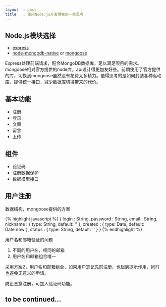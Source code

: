 ```yaml
---
layout  : post
title   : 使用Node.js开发博客的一些思考
---
```


## Node.js模块选择

* [express](https://github.com/visionmedia/express)
* [node-mongodb-native](https://github.com/mongodb/node-mongodb-native) or [mongoose](https://github.com/learnboost/mongoose)

Express处理前端请求，配合MongoDB数据库，足以满足项目的需求。mongoose相对官方提供的node库，api设计得更加友好些。前期使用了官方提供的库，切换到mongoose虽然没有花费太多精力。值得思考的是如何封装各种驱动库，提供统一接口，减少数据库切换带来的代价。

## 基本功能

* 注册
* 登录
* 文章
* 留言
* 上传

## 组件

* 验证码
* 注册数据保护
* 数据模型接口


## 用户注册

数据结构，mongoose提供的方案

{% highlight javascript %}
{
  login     : String,
  password  : String,
  email     : String,
  nickname  : { type: String, default: '' },
  created   : { type: Date, default: Date.now },
  status    : { type: String, default: '' }
}
{% endhighlight %}

用户名和邮箱验证的问题

1. 不同的用户名，相同的邮箱
2. 用户名和邮箱组合唯一

采用方案2，用户名和邮箱组合，如果用户忘记先前注册，也起到提示作用，同时也避免无意义的申请。

防止恶意注册，可加入验证码功能。


## to be continued...
